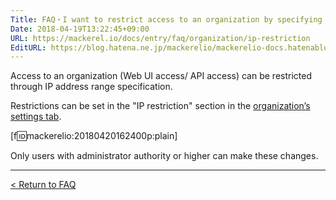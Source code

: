 ```yaml
---
Title: FAQ・I want to restrict access to an organization by specifying an IP address
Date: 2018-04-19T13:22:45+09:00
URL: https://mackerel.io/docs/entry/faq/organization/ip-restriction
EditURL: https://blog.hatena.ne.jp/mackerelio/mackerelio-docs.hatenablog.mackerel.io/atom/entry/17391345971636433617
---
```


Access to an organization (Web UI access/ API access) can be restricted through IP address range specification.

Restrictions can be set in the "IP restriction" section in the [organization’s settings tab](https://mackerel.io/my?tab=setting).

[f:id:mackerelio:20180420162400p:plain]


Only users with administrator authority or higher can make these changes.

---

[< Return to FAQ](https://mackerel.io/docs/entry/faq)
